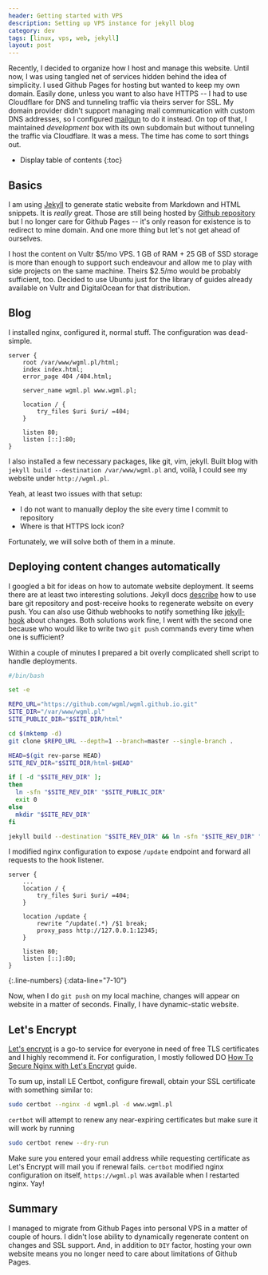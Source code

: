 ```yaml
---
header: Getting started with VPS
description: Setting up VPS instance for jekyll blog
category: dev
tags: [linux, vps, web, jekyll]
layout: post
---
```


Recently, I decided to organize how I host and manage this website.
Until now, I was using tangled net of services hidden behind the idea of simplicity. I used Github Pages for hosting but wanted to keep my own domain. Easily done, unless you want to also have HTTPS -- I had to use Cloudflare for DNS and tunneling traffic via theirs server for SSL. My domain provider didn't support managing mail communication with custom DNS addresses, so I configured [mailgun](https://www.mailgun.com/) to do it instead. On top of that, I maintained *development* box with its own subdomain but without tunneling the traffic via Cloudflare. It was a mess. The time has come to sort things out.

* Display table of contents 
{:toc}

## Basics

I am using [Jekyll](https://jekyllrb.com/) to generate static website from Markdown and HTML snippets. It is *really* great. Those are still being hosted by [Github repository](https://github.com/wgml/wgml.github.io) but I no longer care for Github Pages -- it's only reason for existence is to redirect to mine domain. And one more thing but let's not get ahead of ourselves.

I host the content on Vultr $5/mo VPS. 1 GB of RAM + 25 GB of SSD storage is more than enough to support such endeavour and allow me to play with side projects on the same machine. Theirs $2.5/mo would be probably sufficient, too. Decided to use Ubuntu just for the library of guides already available on Vultr and DigitalOcean for that distribution.

## Blog
I installed nginx, configured it, normal stuff. The configuration was dead-simple.

```nginx
server {
    root /var/www/wgml.pl/html;
    index index.html;
    error_page 404 /404.html;

    server_name wgml.pl www.wgml.pl;

    location / {
        try_files $uri $uri/ =404;
    }

    listen 80;
    listen [::]:80;
}
```

I also installed a few necessary packages, like git, vim, jekyll. Built blog with `jekyll build --destination /var/www/wgml.pl` and, voilà, I could see my website under `http://wgml.pl`.

Yeah, at least two issues with that setup:
- I do not want to manually deploy the site every time I commit to repository
- Where is that HTTPS lock icon?

Fortunately, we will solve both of them in a minute.

## Deploying content changes automatically

I googled a bit for ideas on how to automate website deployment. It seems there are at least two interesting solutions. Jekyll docs [describe](https://jekyllrb.com/docs/deployment/automated/) how to use bare git repository and post-receive hooks to regenerate website on every push. You can also use Github webhooks to notify something like [jekyll-hook](https://github.com/developmentseed/jekyll-hook/) about changes. Both solutions work fine, I went with the second one because who would like to write two `git push` commands every time when one is sufficient?

Within a couple of minutes I prepared a bit overly complicated shell script to handle deployments.

```bash
#/bin/bash

set -e

REPO_URL="https://github.com/wgml/wgml.github.io.git"
SITE_DIR="/var/www/wgml.pl"
SITE_PUBLIC_DIR="$SITE_DIR/html"

cd $(mktemp -d)
git clone $REPO_URL --depth=1 --branch=master --single-branch .

HEAD=$(git rev-parse HEAD)
SITE_REV_DIR="$SITE_DIR/html-$HEAD"

if [ -d "$SITE_REV_DIR" ];
then
  ln -sfn "$SITE_REV_DIR" "$SITE_PUBLIC_DIR"
  exit 0
else
  mkdir "$SITE_REV_DIR"
fi

jekyll build --destination "$SITE_REV_DIR" && ln -sfn "$SITE_REV_DIR" "$SITE_PUBLIC_DIR" || rm -rf "$SITE_REV_DIR"
```

I modified nginx configuration to expose `/update` endpoint and forward all requests to the hook listener.

```nginx
server {
    ...
    location / {
        try_files $uri $uri/ =404;
    }

    location /update {
        rewrite ^/update(.*) /$1 break;
        proxy_pass http://127.0.0.1:12345;
    }

    listen 80;
    listen [::]:80;
}
```
{:.line-numbers}
{:data-line="7-10"}

Now, when I do `git push` on my local machine, changes will appear on website in a matter of seconds. Finally, I have dynamic-static website.

## Let's Encrypt

[Let's encrypt](https://letsencrypt.org/) is a go-to service for everyone in need of free TLS certificates and I highly recommend it.
For configuration, I  mostly followed DO [How To Secure Nginx with Let's Encrypt](https://www.digitalocean.com/community/tutorials/how-to-secure-nginx-with-let-s-encrypt-on-ubuntu-18-04) guide.

To sum up, install LE Certbot, configure firewall, obtain your SSL certificate with something similar to:

```bash
sudo certbot --nginx -d wgml.pl -d www.wgml.pl
```

`certbot` will attempt to renew any near-expiring certificates but make sure it will work by running

```bash
sudo certbot renew --dry-run
```

Make sure you entered your email address while requesting certificate as Let's Encrypt will mail you if renewal fails. 
`certbot` modified nginx configuration on itself, `https://wgml.pl` was available when I restarted nginx. Yay!

## Summary
I managed to migrate from Github Pages into personal VPS in a matter of couple of hours. I didn't lose ability to dynamically regenerate content on changes and SSL support. And, in addition to `DIY` factor, hosting your own website means you no longer need to care about limitations of Github Pages.
